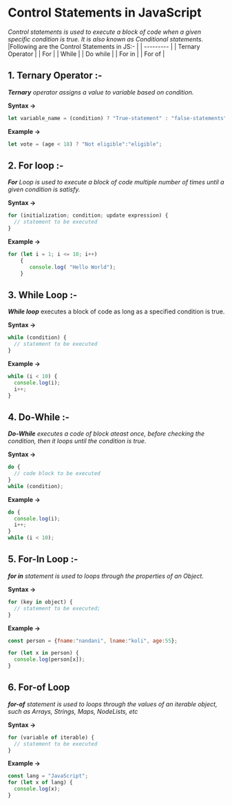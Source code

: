# Control Statements in JavaScript 
*Control  statements is used to execute a block of code when a given specific condition is true. It is also known as Conditional statements.*
|Following are the Control Statements in JS:- |
| --------- |
| Ternary Operator |
| For |
| While |
| Do while |
| For in |
| For of |

## 1. Ternary Operator :- 
***Ternary** operator assigns a value to variable based on condition.*

**Syntax ->**
```js script
let variable_name = (condition) ? "True-statement" : "false-statements";
```
**Example ->**
```js script
let vote = (age < 18) ? "Not eligible":"eligible";
```
## 2. For loop :- 
***For** Loop is used to execute a block of code multiple number of times until a given condition is satisfy.*

**Syntax ->**
```js script
for (initialization; condition; update expression) {
  // statement to be executed
}
```
**Example ->**
```js script
for (let i = 1; i <= 10; i++)
    {
       console.log( "Hello World");    
    }
```

## 3. While Loop :- 
***While loop*** executes a block of code as long as a specified condition is true.

**Syntax ->**
```js script 
while (condition) {
  // statement to be executed
}
```
**Example ->**
```js script
while (i < 10) {
  console.log(i);
  i++;
}
```
## 4. Do-While :- 
***Do-While** executes a code of block ateast once, before checking the condition, then it loops until the condition is true.*

**Syntax ->**
```js script
do {
  // code block to be executed
}
while (condition);
```
**Example ->**
```js script
do {
  console.log(i);
  i++;
}
while (i < 10);
```

## 5. For-In Loop :- 
***for in** statement is used to loops through the properties of an Object.*

**Syntax ->**
```js script
for (key in object) {
  // statement to be executed;
}
```
**Example ->**
```js script
const person = {fname:"nandani", lname:"koli", age:55};

for (let x in person) {
  console.log(person[x]);
}
```
## 6. For-of Loop
***for-of** statement is used to loops through the values of an iterable object, such as Arrays, Strings, Maps, NodeLists, etc*

**Syntax ->**
```js script
for (variable of iterable) {
  // statement to be executed
}
```
**Example ->**
```js script
const lang = "JavaScript";
for (let x of lang) {
  console.log(x);
}

